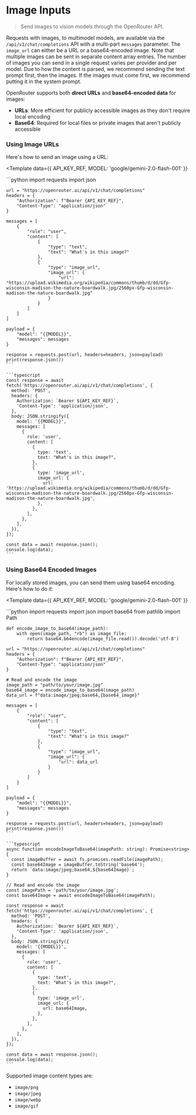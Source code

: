 # Image Inputs

> Send images to vision models through the OpenRouter API.

Requests with images, to multimodel models, are available via the `/api/v1/chat/completions` API with a multi-part `messages` parameter. The `image_url` can either be a URL or a base64-encoded image. Note that multiple images can be sent in separate content array entries. The number of images you can send in a single request varies per provider and per model. Due to how the content is parsed, we recommend sending the text prompt first, then the images. If the images must come first, we recommend putting it in the system prompt.

OpenRouter supports both **direct URLs** and **base64-encoded data** for images:

* **URLs**: More efficient for publicly accessible images as they don't require local encoding
* **Base64**: Required for local files or private images that aren't publicly accessible

### Using Image URLs

Here's how to send an image using a URL:

<Template
  data={{
  API_KEY_REF,
  MODEL: 'google/gemini-2.0-flash-001'
}}
>
  <CodeGroup>
    ```python
    import requests
    import json

    url = "https://openrouter.ai/api/v1/chat/completions"
    headers = {
        "Authorization": f"Bearer {API_KEY_REF}",
        "Content-Type": "application/json"
    }

    messages = [
        {
            "role": "user",
            "content": [
                {
                    "type": "text",
                    "text": "What's in this image?"
                },
                {
                    "type": "image_url",
                    "image_url": {
                        "url": "https://upload.wikimedia.org/wikipedia/commons/thumb/d/dd/Gfp-wisconsin-madison-the-nature-boardwalk.jpg/2560px-Gfp-wisconsin-madison-the-nature-boardwalk.jpg"
                    }
                }
            ]
        }
    ]

    payload = {
        "model": "{{MODEL}}",
        "messages": messages
    }

    response = requests.post(url, headers=headers, json=payload)
    print(response.json())
    ```

    ```typescript
    const response = await fetch('https://openrouter.ai/api/v1/chat/completions', {
      method: 'POST',
      headers: {
        Authorization: `Bearer ${API_KEY_REF}`,
        'Content-Type': 'application/json',
      },
      body: JSON.stringify({
        model: '{{MODEL}}',
        messages: [
          {
            role: 'user',
            content: [
              {
                type: 'text',
                text: "What's in this image?",
              },
              {
                type: 'image_url',
                image_url: {
                  url: 'https://upload.wikimedia.org/wikipedia/commons/thumb/d/dd/Gfp-wisconsin-madison-the-nature-boardwalk.jpg/2560px-Gfp-wisconsin-madison-the-nature-boardwalk.jpg',
                },
              },
            ],
          },
        ],
      }),
    });

    const data = await response.json();
    console.log(data);
    ```
  </CodeGroup>
</Template>

### Using Base64 Encoded Images

For locally stored images, you can send them using base64 encoding. Here's how to do it:

<Template
  data={{
  API_KEY_REF,
  MODEL: 'google/gemini-2.0-flash-001'
}}
>
  <CodeGroup>
    ```python
    import requests
    import json
    import base64
    from pathlib import Path

    def encode_image_to_base64(image_path):
        with open(image_path, "rb") as image_file:
            return base64.b64encode(image_file.read()).decode('utf-8')

    url = "https://openrouter.ai/api/v1/chat/completions"
    headers = {
        "Authorization": f"Bearer {API_KEY_REF}",
        "Content-Type": "application/json"
    }

    # Read and encode the image
    image_path = "path/to/your/image.jpg"
    base64_image = encode_image_to_base64(image_path)
    data_url = f"data:image/jpeg;base64,{base64_image}"

    messages = [
        {
            "role": "user",
            "content": [
                {
                    "type": "text",
                    "text": "What's in this image?"
                },
                {
                    "type": "image_url",
                    "image_url": {
                        "url": data_url
                    }
                }
            ]
        }
    ]

    payload = {
        "model": "{{MODEL}}",
        "messages": messages
    }

    response = requests.post(url, headers=headers, json=payload)
    print(response.json())
    ```

    ```typescript
    async function encodeImageToBase64(imagePath: string): Promise<string> {
      const imageBuffer = await fs.promises.readFile(imagePath);
      const base64Image = imageBuffer.toString('base64');
      return `data:image/jpeg;base64,${base64Image}`;
    }

    // Read and encode the image
    const imagePath = 'path/to/your/image.jpg';
    const base64Image = await encodeImageToBase64(imagePath);

    const response = await fetch('https://openrouter.ai/api/v1/chat/completions', {
      method: 'POST',
      headers: {
        Authorization: `Bearer ${API_KEY_REF}`,
        'Content-Type': 'application/json',
      },
      body: JSON.stringify({
        model: '{{MODEL}}',
        messages: [
          {
            role: 'user',
            content: [
              {
                type: 'text',
                text: "What's in this image?",
              },
              {
                type: 'image_url',
                image_url: {
                  url: base64Image,
                },
              },
            ],
          },
        ],
      }),
    });

    const data = await response.json();
    console.log(data);
    ```
  </CodeGroup>
</Template>

Supported image content types are:

* `image/png`
* `image/jpeg`
* `image/webp`
* `image/gif`
